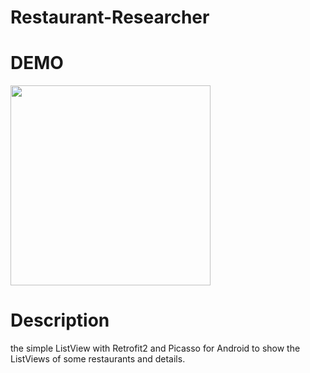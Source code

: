 # Restaurant-Researcher
# DEMO
<img src="https://user-images.githubusercontent.com/23008241/31236263-989c2ec6-aa2e-11e7-9445-f17538128413.gif" width="320px">

# Description
the simple ListView with Retrofit2 and Picasso for Android to show the ListViews of  some restaurants and  details.

 
